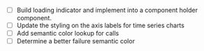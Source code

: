 - [ ] Build loading indicator and implement into a component holder component.
- [ ] Update the styling on the axis labels for time series charts
- [ ] Add semantic color lookup for calls
- [ ] Determine a better failure semantic color
